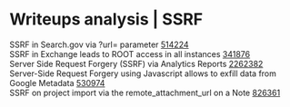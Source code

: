 # Writeups analysis | SSRF 

SSRF in Search.gov via ?url= parameter [514224](./514224/README.md)  
SSRF in Exchange leads to ROOT access in all instances [341876](./341876/README.md)  
Server Side Request Forgery (SSRF) via Analytics Reports [2262382](./2262382/README.md)  
Server-Side Request Forgery using Javascript allows to exfill data from Google Metadata [530974](./530974/README.md)  
SSRF on project import via the remote_attachment_url on a Note [826361](./826361/README.md)  
